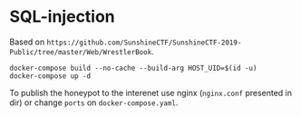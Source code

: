 # SQL-injection

Based on `https://github.com/SunshineCTF/SunshineCTF-2019-Public/tree/master/Web/WrestlerBook`.

```shell
docker-compose build --no-cache --build-arg HOST_UID=$(id -u)
docker-compose up -d
```

To publish the honeypot to the interenet use nginx (`nginx.conf` presented in dir) or change `ports` on `docker-compose.yaml`.
